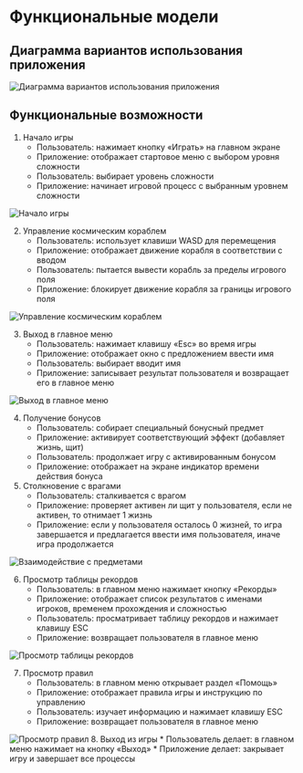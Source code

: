 # Функциональные модели
## Диаграмма вариантов использования приложения
![Диаграмма вариантов использования приложения](http://www.plantuml.com/plantuml/proxy?cache=no&src=https://raw.githubusercontent.com/DoNik226/software_development/main/docs/1.iuml)
## Функциональные возможности
1. Начало игры
    * Пользователь: нажимает кнопку «Играть» на главном экране
    * Приложение: отображает стартовое меню с выбором уровня сложности
    * Пользователь: выбирает уровень сложности
    * Приложение: начинает игровой процесс с выбранным уровнем сложности

![Начало игры](http://www.plantuml.com/plantuml/proxy?cache=no&src=https://raw.githubusercontent.com/DoNik226/software_development/main/docs/2.iuml)

2. Управление космическим кораблем
    * Пользователь: использует клавиши WASD для перемещения
    * Приложение: отображает движение корабля в соответствии с вводом
    * Пользователь: пытается вывести корабль за пределы игрового поля
    * Приложение: блокирует движение корабля за границы игрового поля

![Управление космическим кораблем](http://www.plantuml.com/plantuml/proxy?cache=no&src=https://raw.githubusercontent.com/DoNik226/software_development/main/docs/3.iuml)


3. Выход в главное меню
    * Пользователь: нажимает клавишу «Esc» во время игры
    * Приложение: отображает окно с предложением ввести имя
    * Пользователь: выбирает вводит имя
    * Приложение: записывает результат пользователя и возвращает его в главное меню

![Выход в главное меню](http://www.plantuml.com/plantuml/proxy?cache=no&src=https://raw.githubusercontent.com/DoNik226/software_development/main/docs/4.iuml)

4. Получение бонусов
    * Пользователь: собирает специальный бонусный предмет
    * Приложение: активирует соответствующий эффект (добавляет жизнь, щит)
    * Пользователь: продолжает игру с активированным бонусом
    * Приложение: отображает на экране индикатор времени действия бонуса
5. Столкновение с врагами
   * Пользователь: сталкивается с врагом
   * Приложение: проверяет активен ли щит у пользователя, если не активен, то отнимает 1 жизнь
   * Приложение: если у пользователя осталось 0 жизней, то игра завершается и предлагается ввести имя пользователя, иначе игра продолжается

![Взаимодействие с предметами](http://www.plantuml.com/plantuml/proxy?cache=no&src=https://raw.githubusercontent.com/DoNik226/software_development/main/docs/5.iuml)

6. Просмотр таблицы рекордов
    * Пользователь: в главном меню нажимает кнопку «Рекорды»
    * Приложение: отображает список результатов с именами игроков, временем прохождения и сложностью
    * Пользователь: просматривает таблицу рекордов и нажимает клавишу ESC
    * Приложение: возвращает пользователя в главное меню

![Просмотр таблицы рекордов](http://www.plantuml.com/plantuml/proxy?cache=no&src=https://raw.githubusercontent.com/DoNik226/software_development/main/docs/6.iuml)


7. Просмотр правил
    * Пользователь: в главном меню открывает раздел «Помощь»
    * Приложение: отображает правила игры и инструкцию по управлению
    * Пользователь: изучает информацию и нажимает клавишу ESC
    * Приложение: возвращает пользователя в главное меню
  
![Просмотр правил](http://www.plantuml.com/plantuml/proxy?cache=no&src=https://raw.githubusercontent.com/DoNik226/software_development/main/docs/7.iuml)
8. Выход из игры
    * Пользователь делает: в главном меню нажимает на кнопку «Выход»
    * Приложение делает: закрывает игру и завершает все процессы
